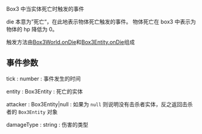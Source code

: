 Box3 中当实体死亡时触发的事件

die 本意为”死亡“，在此地表示物体死亡触发的事件。
物体死亡在 box3 中表示为物体的 <property>hp</property> 降低为 0。

触发方法由[Box3World.onDie]()和[Box3Entity.onDie]()组成

## 事件参数

<property>tick</property> : <def>number</def>
: 事件发生的时间

<property>entity</property> : <def>Box3Entity</def>
: 死亡的实体

<property>attacker</property> : <def>Box3Entity</def>|<def>null</def>
: 如果为 `null` 则说明没有击杀者实体，反之返回击杀者的 `Box3Entity` 对象

<property>damageType</property> : <def>string</def>
: 伤害的类型
